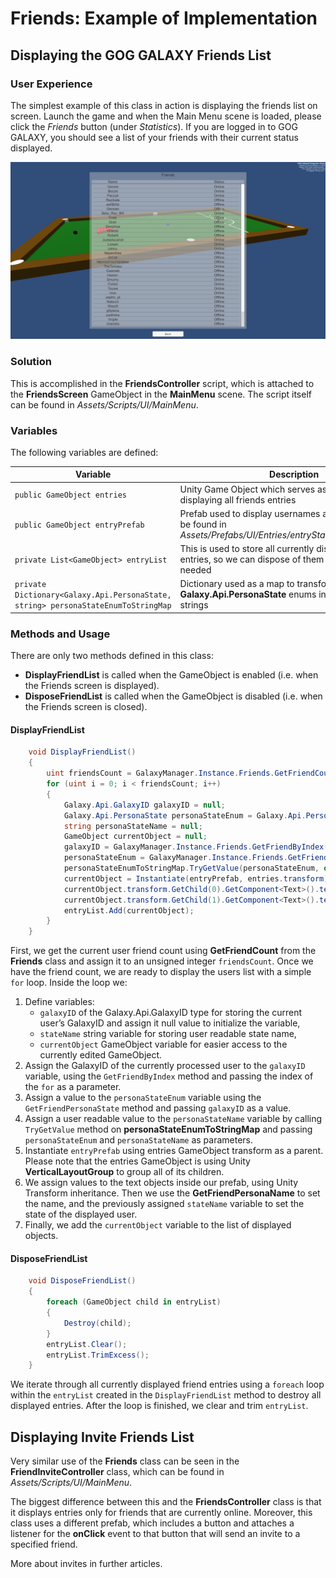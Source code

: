 # Friends: Example of Implementation

## Displaying the GOG GALAXY Friends List

### User Experience

The simplest example of this class in action is displaying the friends list on screen. Launch the game and when the Main Menu scene is loaded, please click the *Friends* button (under *Statistics*). If you are logged in to GOG GALAXY, you should see a list of your friends with their current status displayed.

![Friends](_assets/demo-friends.png)

### Solution

This is accomplished in the **FriendsController** script, which is attached to the **FriendsScreen** GameObject in the **MainMenu** scene. The script itself can be found in *Assets/Scripts/UI/MainMenu*.

### Variables

The following variables are defined:

| Variable                                                     | Description                                                  |
| ------------------------------------------------------------ | ------------------------------------------------------------ |
| `public GameObject entries`                                  | Unity Game Object which serves as a container for displaying all friends entries |
| `public GameObject entryPrefab`                              | Prefab used to display usernames and statuses; it can be found in *Assets/Prefabs/UI/Entries/entryStatAchievementFriend* |
| `private List<GameObject> entryList`                         | This is used to store all currently displayed friends entries, so we can dispose of them easily when needed |
| `private Dictionary<Galaxy.Api.PersonaState, string> personaStateEnumToStringMap ` | Dictionary used as a map to transform **Galaxy.Api.PersonaState** enums into human readable strings |

### Methods and Usage

There are only two methods defined in this class:

- **DisplayFriendList** is called when the GameObject is enabled (i.e. when the Friends screen is displayed).
- **DisposeFriendList** is called when the GameObject is disabled (i.e. when the Friends screen is closed).

#### DisplayFriendList

```c#
    void DisplayFriendList()
    {
        uint friendsCount = GalaxyManager.Instance.Friends.GetFriendCount();
        for (uint i = 0; i < friendsCount; i++)
        {
            Galaxy.Api.GalaxyID galaxyID = null;
            Galaxy.Api.PersonaState personaStateEnum = Galaxy.Api.PersonaState.PERSONA_STATE_OFFLINE;
            string personaStateName = null;
            GameObject currentObject = null;
            galaxyID = GalaxyManager.Instance.Friends.GetFriendByIndex(i);
            personaStateEnum = GalaxyManager.Instance.Friends.GetFriendPersonaState(galaxyID);
            personaStateEnumToStringMap.TryGetValue(personaStateEnum, out personaStateName);
            currentObject = Instantiate(entryPrefab, entries.transform);
            currentObject.transform.GetChild(0).GetComponent<Text>().text = GalaxyManager.Instance.Friends.GetFriendPersonaName(galaxyID);
            currentObject.transform.GetChild(1).GetComponent<Text>().text = (personaStateName != null) ? personaStateName : "Unknown" ;
            entryList.Add(currentObject);
        }
    }
```

First, we get the current user friend count using **GetFriendCount** from the **Friends** class and assign it to an unsigned integer `friendsCount`. Once we have the friend count, we are ready to display the users list with a simple `for` loop. Inside the loop we:

1. Define variables:
    - `galaxyID` of the Galaxy.Api.GalaxyID type for storing the current user’s GalaxyID and assign it null value to initialize the variable,
    - `stateName` string variable for storing user readable state name,
    - `currentObject` GameObject variable for easier access to the currently edited GameObject.
2. Assign the GalaxyID of the currently processed user to the `galaxyID` variable, using the `GetFriendByIndex` method and passing the index of the `for` as a parameter.
3. Assign a value to the `personaStateEnum` variable using the `GetFriendPersonaState` method and passing `galaxyID` as a value.
4. Assign a user readable value to the `personaStateName` variable by calling `TryGetValue` method on **personaStateEnumToStringMap** and passing `personaStateEnum` and `personaStateName` as parameters.
5. Instantiate `entryPrefab` using entries GameObject transform as a parent. Please note that the entries GameObject is using Unity **VerticalLayoutGroup** to group all of its children.
6. We assign values to the text objects inside our prefab, using Unity Transform inheritance. Then we use the **GetFriendPersonaName** to set the name, and the previously assigned `stateName` variable to set the state of the displayed user.
7. Finally, we add the `currentObject` variable to the list of displayed objects.

#### DisposeFriendList

```c#
    void DisposeFriendList()
    {
        foreach (GameObject child in entryList)
        {
            Destroy(child);
        }
        entryList.Clear();
        entryList.TrimExcess();
    }
```

We iterate through all currently displayed friend entries using a `foreach` loop within the `entryList` created in the `DisplayFriendList` method to destroy all displayed entries. After the loop is finished, we clear and trim `entryList`.

## Displaying Invite Friends List

Very similar use of the **Friends** class can be seen in the **FriendInviteController** class, which can be found in *Assets/Scripts/UI/MainMenu*.

The biggest difference between this and the **FriendsController** class is that it displays entries only for friends that are currently online. Moreover, this class uses a different prefab, which includes a button and attaches a listener for the **onClick** event to that button that will send an invite to a specified friend.

More about invites in further articles.